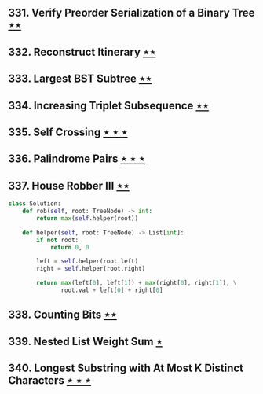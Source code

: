 ## 331. Verify Preorder Serialization of a Binary Tree [$\star\star$](https://leetcode.com/problems/verify-preorder-serialization-of-a-binary-tree)

## 332. Reconstruct Itinerary [$\star\star$](https://leetcode.com/problems/reconstruct-itinerary)

## 333. Largest BST Subtree [$\star\star$](https://leetcode.com/problems/largest-bst-subtree)

## 334. Increasing Triplet Subsequence [$\star\star$](https://leetcode.com/problems/increasing-triplet-subsequence)

## 335. Self Crossing [$\star\star\star$](https://leetcode.com/problems/self-crossing)

## 336. Palindrome Pairs [$\star\star\star$](https://leetcode.com/problems/palindrome-pairs)

## 337. House Robber III [$\star\star$](https://leetcode.com/problems/house-robber-iii)

```python
class Solution:
    def rob(self, root: TreeNode) -> int:
        return max(self.helper(root))

    def helper(self, root: TreeNode) -> List[int]:
        if not root:
            return 0, 0

        left = self.helper(root.left)
        right = self.helper(root.right)

        return max(left[0], left[1]) + max(right[0], right[1]), \
               root.val + left[0] + right[0]
```

## 338. Counting Bits [$\star\star$](https://leetcode.com/problems/counting-bits)

## 339. Nested List Weight Sum [$\star$](https://leetcode.com/problems/nested-list-weight-sum)

## 340. Longest Substring with At Most K Distinct Characters [$\star\star\star$](https://leetcode.com/problems/longest-substring-with-at-most-k-distinct-characters)
